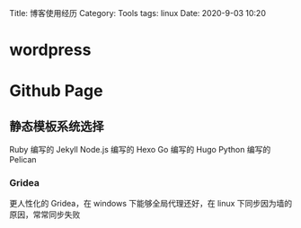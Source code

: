 Title: 博客使用经历
Category: Tools
tags: linux
Date: 2020-9-03 10:20

# wordpress

# Github Page

## 静态模板系统选择

Ruby 编写的 Jekyll
Node.js 编写的 Hexo
Go 编写的 Hugo
Python 编写的 Pelican

### Gridea
更人性化的 Gridea，在 windows 下能够全局代理还好，在 linux 下同步因为墙的原因，常常同步失败


